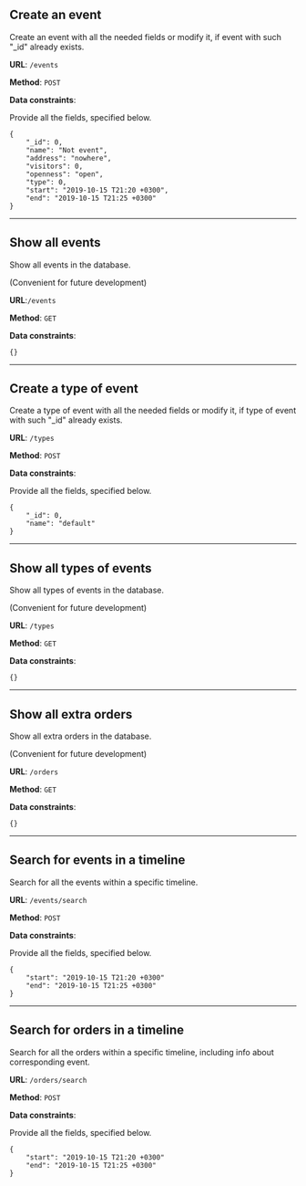 ## Create an event

Create an event with all the needed fields or modify it, if event with such "_id" already exists.

**URL**: ```/events```

**Method**: ```POST```

**Data constraints**:

Provide all the fields, specified below.

```
{
	"_id": 0, 
	"name": "Not event", 
	"address": "nowhere", 
	"visitors": 0, 
	"openness": "open", 
	"type": 0,
	"start": "2019-10-15 T21:20 +0300",
	"end": "2019-10-15 T21:25 +0300"
}
```
---
## Show all events

Show all events in the database. 

(Convenient for future development)

**URL**:```/events```

**Method**: ```GET```

**Data constraints**: 

```
{}
```
---
## Create a type of event 

Create a type of event with all the needed fields or modify it, if type of event with such "_id" already exists.

**URL**: ```/types```

**Method**: ```POST```

**Data constraints**:

Provide all the fields, specified below.

```
{
	"_id": 0,
	"name": "default" 
}
```
---
## Show all types of events

Show all types of events in the database. 

(Convenient for future development)

**URL**: ```/types```

**Method**: ```GET```

**Data constraints**:
```
{}
```
---
## Show all extra orders

Show all extra orders in the database.

(Convenient for future development)

**URL**: ```/orders```

**Method**: ```GET```

**Data constraints**: 

```
{}
```
---
## Search for events in a timeline

Search for all the events within a specific timeline.

**URL**: ```/events/search```

**Method**: ```POST```

**Data constraints**:

Provide all the fields, specified below.

```
{
	"start": "2019-10-15 T21:20 +0300"
	"end": "2019-10-15 T21:25 +0300"
}
```
---
## Search for orders in a timeline

Search for all the orders within a specific timeline, including info about corresponding event.

**URL**: ```/orders/search```

**Method**: ```POST```

**Data constraints**:

Provide all the fields, specified below.

```
{
	"start": "2019-10-15 T21:20 +0300"
	"end": "2019-10-15 T21:25 +0300"
}
```
